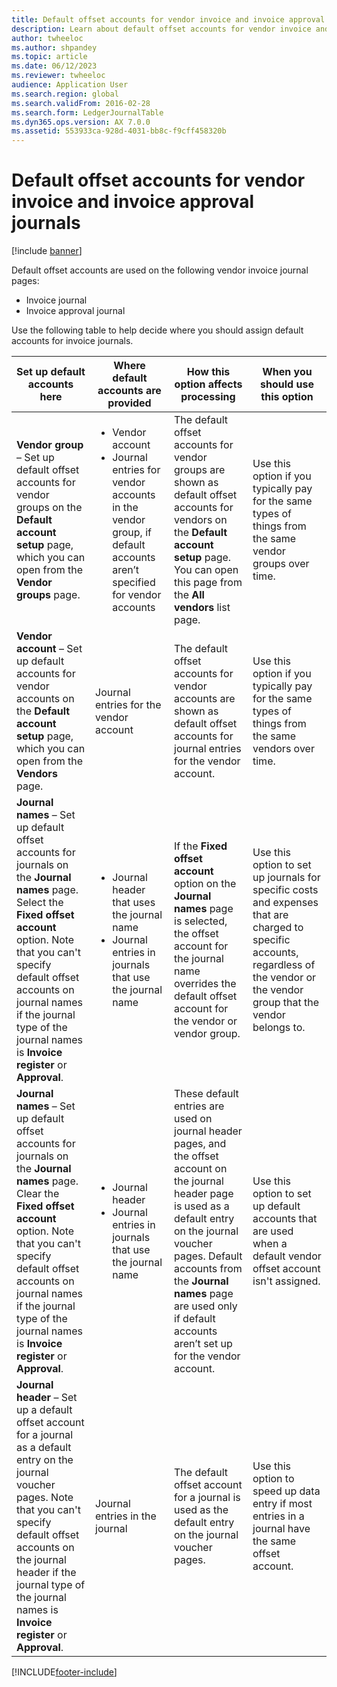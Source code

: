 ```yaml
---
title: Default offset accounts for vendor invoice and invoice approval journals
description: Learn about default offset accounts for vendor invoice and invoice approval journals, including a table to help decide where you should assign default accounts.
author: twheeloc
ms.author: shpandey
ms.topic: article
ms.date: 06/12/2023
ms.reviewer: twheeloc
audience: Application User
ms.search.region: global
ms.search.validFrom: 2016-02-28
ms.search.form: LedgerJournalTable
ms.dyn365.ops.version: AX 7.0.0
ms.assetid: 553933ca-928d-4031-bb8c-f9cff458320b
---
```


# Default offset accounts for vendor invoice and invoice approval journals

[!include [banner](../includes/banner.md)]

Default offset accounts are used on the following vendor invoice journal pages:

-   Invoice journal
-   Invoice approval journal

Use the following table to help decide where you should assign default accounts for invoice journals.

<table>
<colgroup>
<col width="25%" />
<col width="25%" />
<col width="25%" />
<col width="25%" />
</colgroup>
<thead>
<tr class="header">
<th>Set up default accounts here</th>
<th>Where default accounts are provided</th>
<th>How this option affects processing</th>
<th>When you should use this option</th>
</tr>
</thead>
<tbody>
<tr class="odd">
<td><strong>Vendor group</strong> – Set up default offset accounts for vendor groups on the <strong>Default account setup</strong> page, which you can open from the <strong>Vendor groups</strong> page.</td>
<td><ul>
<li>Vendor account</li>
<li>Journal entries for vendor accounts in the vendor group, if default accounts aren’t specified for vendor accounts</li>
</ul></td>
<td>The default offset accounts for vendor groups are shown as default offset accounts for vendors on the <strong>Default account setup</strong> page. You can open this page from the <strong>All vendors</strong> list page.</td>
<td>Use this option if you typically pay for the same types of things from the same vendor groups over time.</td>
</tr>
<tr class="even">
<td><strong>Vendor account</strong> – Set up default accounts for vendor accounts on the <strong>Default account setup</strong> page, which you can open from the <strong>Vendors</strong> page.</td>
<td>Journal entries for the vendor account</td>
<td>The default offset accounts for vendor accounts are shown as default offset accounts for journal entries for the vendor account.</td>
<td>Use this option if you typically pay for the same types of things from the same vendors over time.</td>
</tr>
<tr class="odd">
<td><strong>Journal names</strong> – Set up default offset accounts for journals on the <strong>Journal names</strong> page. Select the <strong>Fixed offset account</strong> option. Note that you can&#39;t specify default offset accounts on journal names if the journal type of the journal names is <strong>Invoice register</strong> or <strong>Approval</strong>.</td>
<td><ul>
<li>Journal header that uses the journal name</li>
<li>Journal entries in journals that use the journal name</li>
</ul></td>
<td>If the <strong>Fixed offset account</strong> option on the <strong>Journal names</strong> page is selected, the offset account for the journal name overrides the default offset account for the vendor or vendor group.</td>
<td>Use this option to set up journals for specific costs and expenses that are charged to specific accounts, regardless of the vendor or the vendor group that the vendor belongs to.</td>
</tr>
<tr class="even">
<td><strong>Journal names</strong> – Set up default offset accounts for journals on the <strong>Journal names</strong> page. Clear the <strong>Fixed offset account</strong> option. Note that you can&#39;t specify default offset accounts on journal names if the journal type of the journal names is <strong>Invoice register</strong> or <strong>Approval</strong>.</td>
<td><ul>
<li>Journal header</li>
<li>Journal entries in journals that use the journal name</li>
</ul></td>
<td>These default entries are used on journal header pages, and the offset account on the journal header page is used as a default entry on the journal voucher pages. Default accounts from the <strong>Journal names </strong>page are used only if default accounts aren’t set up for the vendor account.</td>
<td>Use this option to set up default accounts that are used when a default vendor offset account isn&#39;t assigned.</td>
</tr>
<tr class="odd">
<td><strong>Journal header</strong> – Set up a default offset account for a journal as a default entry on the journal voucher pages. Note that you can&#39;t specify default offset accounts on the journal header if the journal type of the journal names is <strong>Invoice register</strong> or <strong>Approval</strong>.</td>
<td>Journal entries in the journal</td>
<td>The default offset account for a journal is used as the default entry on the journal voucher pages.</td>
<td>Use this option to speed up data entry if most entries in a journal have the same offset account.</td>
</tr>
</tbody>
</table>







[!INCLUDE[footer-include](../../includes/footer-banner.md)]
